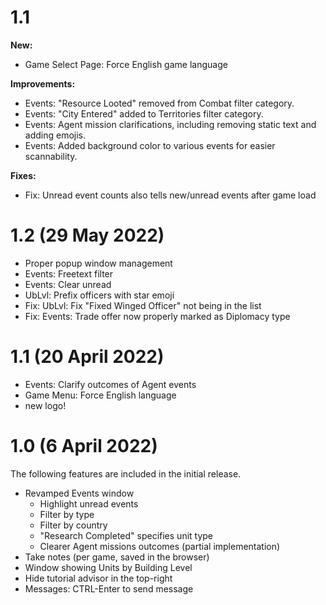 # 1.1

**New:**

-   Game Select Page: Force English game language

**Improvements:**

-   Events: "Resource Looted" removed from Combat filter category.
-   Events: "City Entered" added to Territories filter category.
-   Events: Agent mission clarifications, including removing static text and adding emojis.
-   Events: Added background color to various events for easier scannability.

**Fixes:**

-   Fix: Unread event counts also tells new/unread events after game load

# 1.2 (29 May 2022)

-   Proper popup window management
-   Events: Freetext filter
-   Events: Clear unread
-   UbLvl: Prefix officers with star emoji
-   Fix: UbLvl: Fix "Fixed Winged Officer" not being in the list
-   Fix: Events: Trade offer now properly marked as Diplomacy type

# 1.1 (20 April 2022)

-   Events: Clarify outcomes of Agent events
-   Game Menu: Force English language
-   new logo!

# 1.0 (6 April 2022)

The following features are included in the initial release.

-   Revamped Events window
    -   Highlight unread events
    -   Filter by type
    -   Filter by country
    -   "Research Completed" specifies unit type
    -   Clearer Agent missions outcomes (partial implementation)
-   Take notes (per game, saved in the browser)
-   Window showing Units by Building Level
-   Hide tutorial advisor in the top-right
-   Messages: CTRL-Enter to send message
